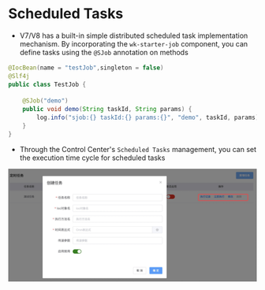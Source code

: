 # Scheduled Tasks

* V7/V8 has a built-in simple distributed scheduled task implementation mechanism. By incorporating the `wk-starter-job` component, you can define tasks using the `@SJob` annotation on methods


```java
@IocBean(name = "testJob",singleton = false)
@Slf4j
public class TestJob {

    @SJob("demo")
    public void demo(String taskId, String params) {
        log.info("sjob:{} taskId:{} params:{}", "demo", taskId, params);
    }
}
```

* Through the Control Center's `Scheduled Tasks` management, you can set the execution time cycle for scheduled tasks

![Scheduled Tasks 1](../../../images/feature/task01.jpg) 